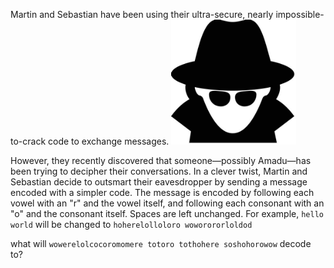 Martin and Sebastian have been using their ultra-secure, nearly impossible-to-crack code to exchange messages. <img src="img.png" alt="Alt Text" width="200">

However, they recently discovered that someone—possibly Amadu—has been trying to decipher their conversations. In a clever twist, Martin and Sebastian decide to outsmart their eavesdropper by sending a message encoded with a simpler code. The message is encoded by following each vowel with an "r" and the vowel itself, and following each consonant with an "o" and the consonant itself. Spaces are left unchanged. For example, `hello world` will be changed to `hoherelolloloro woworororloldod`


what will `wowerelolcocoromomere totoro tothohere soshohorowow` decode to?
